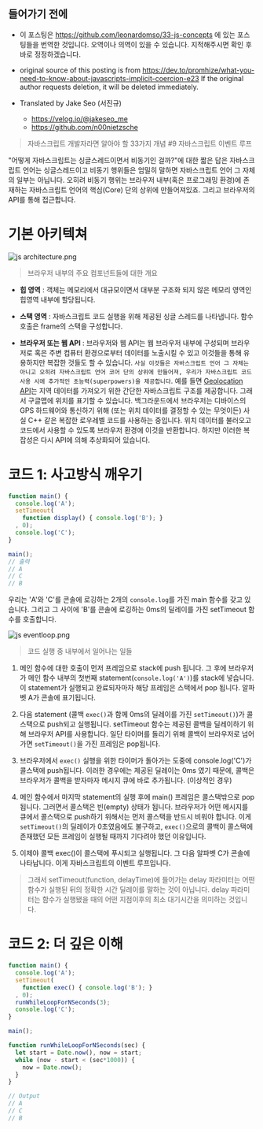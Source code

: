 ## 들어가기 전에
- 이 포스팅은 https://github.com/leonardomso/33-js-concepts 에 있는 포스팅들을 번역한 것입니다. 오역이나 의역이 있을 수 있습니다. 지적해주시면 확인 후 바로 정정하겠습니다.

- original source of this posting is from https://dev.to/promhize/what-you-need-to-know-about-javascripts-implicit-coercion-e23 If the original author requests deletion, it will be deleted immediately.

- Translated by Jake Seo (서진규)

	- https://velog.io/@jakeseo_me
	- https://github.com/n00nietzsche

> 자바스크립트 개발자라면 알아야 할 33가지 개념 #9 자바스크립트 이벤트 루프

"어떻게 자바스크립트는 싱글스레드이면서 비동기인 걸까?"에 대한 짧은 답은 자바스크립트 언어는 싱글스레드이고 비동기 행위들은 엄밀히 말하면 자바스크립트 언어 그 자체의 일부는 아닙니다. 오히려 비동기 행위는 브라우저 내부(혹은 프로그래밍 환경)에 존재하는 자바스크립트 언어의 핵심(Core) 단의 상위에 만들어져있죠. 그리고 브라우저의 API를 통해 접근합니다.

# 기본 아키텍쳐

![js architecture.png](https://images.velog.io/post-images/jakeseo_me/b51d4c60-64c2-11e9-9b04-61e622359bb6/js-architecture.png)
> 브라우저 내부의 주요 컴포넌트들에 대한 개요

- **힙 영역** : 객체는 메모리에서 대규모이면서 대부분 구조화 되지 않은 메모리 영역인 힙영역 내부에 할당됩니다.

- **스택 영역** : 자바스크립트 코드 실행을 위해 제공된 싱글 스레드를 나타냅니다. 함수 호출은 frame의 스택을 구성합니다.

- **브라우저 또는 웹 API** : 브라우저와 웹 API는 웹 브라우저 내부에 구성되며 브라우저로 혹은 주변 컴퓨터 환경으로부터 데이터를 노출시킬 수 있고 이것들을 통해 유용하지만 복잡한 것들도 할 수 있습니다. `사실 이것들은 자바스크립트 언어 그 자체는 아니고 오히려 자바스크립트 언어 코어 단의 상위에 만들어져, 우리가 자바스크립트 코드 사용 시에 추가적인 초능력(superpowers)을 제공합니다`. 예를 들면 [Geolocation API](https://developer.mozilla.org/en-US/docs/Web/API/Geolocation_API)는 지역 데이터를 가져오기 위한 간단한 자바스크립트 구조를 제공합니다. 그래서 구글맵에 위치를 표기할 수 있습니다. 백그라운드에서 브라우저는 디바이스의 GPS 하드웨어와 통신하기 위해 (또는 위치 데이터를 결정할 수 있는 무엇이든) 사실 C++ 같은 복잡한 로우레벨 코드를 사용하는 중입니다. 위치 데이터를 불러오고 코드에서 사용할 수 있도록 브라우저 환경에 이것을 반환합니다. 하지만 이러한 복잡성은 다시 API에 의해 추상화되어 있습니다.

# 코드 1: 사고방식 깨우기

```js
function main() {
  console.log('A');
  setTimeout(
    function display() { console.log('B'); }
  , 0);
  console.log('C');
}

main();
// 출력
// A
// C
// B
```

우리는 'A'와 'C'를 콘솔에 로깅하는 2개의 `console.log`를 가진 main 함수를 갖고 있습니다. 그리고 그 사이에 'B'를 콘솔에 로깅하는 0ms의 딜레이를 가진 setTimeout 함수를 호출합니다.

![js eventloop.png](https://images.velog.io/post-images/jakeseo_me/880f3bc0-64c7-11e9-b2ea-0394058a2650/js-eventloop.png)
> 코드 실행 중 내부에서 일어나는 일들

1. 메인 함수에 대한 호출이 먼저 프레임으로 stack에 push 됩니다. 그 후에 브라우저가 메인 함수 내부의 첫번째 statement(`console.log('A')`)를 stack에 넣습니다. 이 statement가 실행되고 완료되자마자 해당 프레임은 스택에서 pop 됩니다. 알파벳 A가 콘솔에 표기됩니다.

2. 다음 statement (콜백 `exec()`과 함께 0ms의 딜레이를 가진 `setTimeout()`)가 콜스택으로 push되고 실행됩니다. setTimeout 함수는 제공된 콜백을 딜레이하기 위해 브라우저 API를 사용합니다. 일단 타이머를 돌리기 위해 콜백이 브라우저로 넘어가면 `setTimeout()`을 가진 프레임은 pop됩니다.

3. 브라우저에서 `exec()` 실행을 위한 타이머가 돌아가는 도중에 console.log('C')가 콜스택에 push됩니다. 이러한 경우에는 제공된 딜레이는 0ms 였기 때문에, 콜백은 브라우저가 콜백을 받자마자 메시지 큐에 바로 추가됩니다. (이상적인 경우)

4. 메인 함수에서 마지막 statement의 실행 후에 main() 프레임은 콜스택밖으로 pop됩니다. 그러면서 콜스택은 빈(empty) 상태가 됩니다. 브라우저가 어떤 메시지를 큐에서 콜스택으로 push하기 위해서는 먼저 콜스택을 반드시 비워야 합니다. 이게 `setTimeout()`의 딜레이가 0초였음에도 불구하고, `exec()`으로의 콜백이 콜스택에 존재했던 모든 프레임이 실행될 때까지 기다려야 했던 이유입니다.

5. 이제야 콜백 exec()이 콜스택에 푸시되고 실행됩니다. 그 다음 알파벳 C가 콘솔에 나타납니다. 이게 자바스크립트의 이벤트 루프입니다.

> 그래서 setTimeout(function, delayTime)에 들어가는 delay 파라미터는 어떤 함수가 실행된 뒤의 정확한 시간 딜레이를 말하는 것이 아닙니다. delay 파라미터는 함수가 실행됐을 때의 어떤 지점이후의 최소 대기시간을 의미하는 것입니다.

# 코드 2: 더 깊은 이해

```js
function main() {
  console.log('A');
  setTimeout(
    function exec() { console.log('B'); }
  , 0);
  runWhileLoopForNSeconds(3);
  console.log('C');
}

main();

function runWhileLoopForNSeconds(sec) {
  let start = Date.now(), now = start;
  while (now - start < (sec*1000)) {
    now = Date.now();  
  }
}

// Output
// A
// C
// B
```

